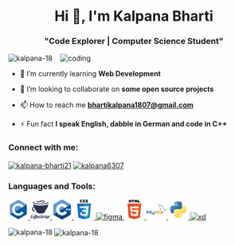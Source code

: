 <h1 align="center">Hi 👋, I'm Kalpana Bharti</h1>
<h3 align="center">"Code Explorer | Computer Science Student"</h3>
<img align="right" alt="coding" width="400" src="https://cdn.dribbble.com/users/4055494/screenshots/15215756/media/d2b66c4ca0192aa26d103448b3d1518b.gif">


<p align="left"> <img src="https://komarev.com/ghpvc/?username=kalpana-18&label=Profile%20views&color=0e75b6&style=flat" alt="kalpana-18" /> </p>

- 🌱 I’m currently learning **Web Development**

- 👯 I’m looking to collaborate on **some open source projects**

- 📫 How to reach me **bhartikalpana1807@gmail.com**

- ⚡ Fun fact **I speak English, dabble in German and code in C++**

<h3 align="left">Connect with me:</h3>
<p align="left">
<a href="https://linkedin.com/in/kalpana-bharti21" target="blank"><img align="center" src="https://raw.githubusercontent.com/rahuldkjain/github-profile-readme-generator/master/src/images/icons/Social/linked-in-alt.svg" alt="kalpana-bharti21" height="30" width="40" /></a>
<a href="https://www.codechef.com/users/kalpana6307" target="blank"><img align="center" src="https://cdn.jsdelivr.net/npm/simple-icons@3.1.0/icons/codechef.svg" alt="kalpana6307" height="30" width="40" /></a>
</p>

<h3 align="left">Languages and Tools:</h3>
<p align="left"> <a href="https://www.cprogramming.com/" target="_blank" rel="noreferrer"> <img src="https://raw.githubusercontent.com/devicons/devicon/master/icons/c/c-original.svg" alt="c" width="40" height="40"/> </a> <a href="https://offeescript.org" target="_blank" rel="noreferrer"> <img src="https://raw.githubusercontent.com/devicons/devicon/master/icons/coffeescript/coffeescript-original-wordmark.svg" alt="coffeescript" width="40" height="40"/> </a> <a href="https://www.w3schools.com/cpp/" target="_blank" rel="noreferrer"> <img src="https://raw.githubusercontent.com/devicons/devicon/master/icons/cplusplus/cplusplus-original.svg" alt="cplusplus" width="40" height="40"/> </a> <a href="https://www.w3schools.com/css/" target="_blank" rel="noreferrer"> <img src="https://raw.githubusercontent.com/devicons/devicon/master/icons/css3/css3-original-wordmark.svg" alt="css3" width="40" height="40"/> </a> <a href="https://www.figma.com/" target="_blank" rel="noreferrer"> <img src="https://www.vectorlogo.zone/logos/figma/figma-icon.svg" alt="figma" width="40" height="40"/> </a> <a href="https://www.w3.org/html/" target="_blank" rel="noreferrer"> <img src="https://raw.githubusercontent.com/devicons/devicon/master/icons/html5/html5-original-wordmark.svg" alt="html5" width="40" height="40"/> </a> <a href="https://www.mysql.com/" target="_blank" rel="noreferrer"> <img src="https://raw.githubusercontent.com/devicons/devicon/master/icons/mysql/mysql-original-wordmark.svg" alt="mysql" width="40" height="40"/> </a> <a href="https://www.python.org" target="_blank" rel="noreferrer"> <img src="https://raw.githubusercontent.com/devicons/devicon/master/icons/python/python-original.svg" alt="python" width="40" height="40"/> </a> <a href="https://www.adobe.com/products/xd.html" target="_blank" rel="noreferrer"> <img src="https://cdn.worldvectorlogo.com/logos/adobe-xd.svg" alt="xd" width="40" height="40"/> </a> </p>

<p><img align="left" src="https://github-readme-stats.vercel.app/api/top-langs?username=kalpana-18&show_icons=true&locale=en&layout=compact" alt="kalpana-18" /></p>

<p>&nbsp;<img align="center" src="https://github-readme-stats.vercel.app/api?username=kalpana-18&show_icons=true&locale=en" alt="kalpana-18" /></p>
